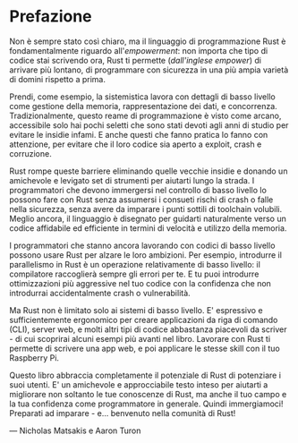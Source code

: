 # Prefazione

Non è sempre stato così chiaro, ma il linguaggio di programmazione Rust è fondamentalmente riguardo all'*empowerment*: non importa che tipo di codice stai scrivendo ora, Rust ti permette (*dall'inglese empower*) di arrivare più lontano, di programmare con sicurezza in una più ampia varietà di domini rispetto a prima.

Prendi, come esempio, la sistemistica lavora con dettagli di basso livello come gestione della memoria, rappresentazione dei dati, e concorrenza. Tradizionalmente, questo reame di programmazione è visto come arcano, accessibile solo hai pochi seletti che sono stati devoti agli anni di studio per evitare le insidie infami.  E anche questi che fanno pratica lo fanno con attenzione, per evitare che il loro codice sia aperto a exploit, crash e corruzione.

Rust rompe queste barriere eliminando quelle vecchie insidie e donando un amichevole e levigato set di strumenti per aiutarti lungo la strada. I programmatori che devono immergersi nel controllo di basso livello lo possono fare con Rust senza assumersi i consueti rischi di crash o falle nella sicurezza, senza avere da imparare i punti sottili di toolchain volubili. Meglio ancora, il linguaggio è disegnato per guidarti naturalmente verso un codice affidabile ed efficiente in termini di velocità e utilizzo della memoria.

I programmatori che stanno ancora lavorando con codici di basso livello possono usare Rust per alzare le loro ambizioni. Per esempio, introdurre il parallelismo in Rust è un operazione relativamente di basso livello: il compilatore raccoglierà sempre gli errori per te. E tu puoi  introdurre ottimizzazioni più aggressive nel tuo codice con la confidenza che non introdurrai accidentalmente crash o vulnerabilità.

Ma Rust non è limitato solo ai sistemi di basso livello. E' espressivo e sufficientemente ergonomico per creare applicazioni da riga di comando (CLI), server web, e molti altri tipi di codice abbastanza piacevoli da scriver - di cui scoprirai alcuni esempi più avanti nel libro. Lavorare con Rust ti permette di scrivere una app web, e poi applicare le stesse skill con il tuo Raspberry Pi. 

Questo libro abbraccia completamente il potenziale di Rust di potenziare i suoi utenti. E' un amichevole e approcciabile testo inteso per aiutarti a migliorare non soltanto le tue conoscenze di Rust, ma anche il tuo campo e la tua confidenza come programmatore in generale. Quindi immergiamoci! Preparati ad imparare - e... benvenuto nella comunità di Rust!

— Nicholas Matsakis e Aaron Turon
